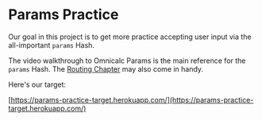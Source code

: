 # Params Practice

Our goal in this project is to get more practice accepting user input via the all-important `params` Hash.

The video walkthrough to Omnicalc Params is the main reference for the `params` Hash. The [Routing Chapter](https://chapters.firstdraft.com/chapters/772) may also come in handy.

Here's our target:

[https://params-practice-target.herokuapp.com/](https://params-practice-target.herokuapp.com/)
